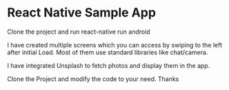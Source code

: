 # React Native Sample App

Clone the project and run react-native run android

I have created multiple screens which you can access by swiping to the left after initial Load. Most of them use standard libraries like chat/camera.

I have integrated Unsplash to fetch photos and display them in the app. 

Clone the Project and modify the code to your need. Thanks
